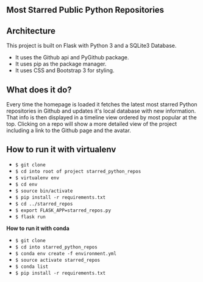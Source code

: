 **Most Starred Public Python Repositories**
-----
**Architecture**
---
This project is built on Flask with Python 3 and a SQLite3 Database.
  * It uses the Github api and PyGithub package.
  * It uses pip as the package manager.
  * It uses CSS and Bootstrap 3 for styling.

**What does it do?**
---
Every time the homepage is loaded it fetches the latest most starred
Python repositories in Github and updates it's local database with new information. That info is then displayed in a timeline view ordered by
most popular at the top. Clicking on a repo will show a more detailed view
of the project including a link to the Github page and the avatar.

**How to run it with virtualenv**
---
* `$ git clone`
* `$ cd into root of project starred_python_repos`
* `$ virtualenv env`
* `$ cd env`
* `$ source bin/activate`
* `$ pip install -r requirements.txt`
* `$ cd ../starred_repos`
* `$ export FLASK_APP=starred_repos.py`
* `$ flask run`

**How to run it with conda**
* `$ git clone`
* `$ cd into starred_python_repos`
* `$ conda env create -f environment.yml`
* `$ source activate starred_repos`
* `$ conda list`
* `$ pip install -r requirements.txt`
